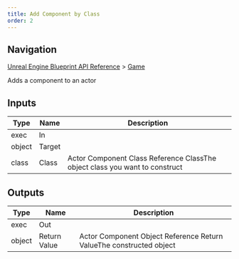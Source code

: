 ```yaml
---
title: Add Component by Class
order: 2
---
```

## Navigation

[Unreal Engine Blueprint API Reference](https://dev.epicgames.com/documentation/en-us/unreal-engine/BlueprintAPI) > [Game](https://dev.epicgames.com/documentation/en-us/unreal-engine/BlueprintAPI/Game)

Adds a component to an actor

## Inputs

| Type | Name | Description |
| --- | --- | --- |
| exec | In |  |
| object | Target |  |
| class | Class | Actor Component Class Reference ClassThe object class you want to construct |

## Outputs

| Type | Name | Description |
| --- | --- | --- |
| exec | Out |  |
| object | Return Value | Actor Component Object Reference Return ValueThe constructed object |
